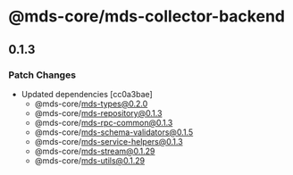 # @mds-core/mds-collector-backend

## 0.1.3
### Patch Changes

- Updated dependencies [cc0a3bae]
  - @mds-core/mds-types@0.2.0
  - @mds-core/mds-repository@0.1.3
  - @mds-core/mds-rpc-common@0.1.3
  - @mds-core/mds-schema-validators@0.1.5
  - @mds-core/mds-service-helpers@0.1.3
  - @mds-core/mds-stream@0.1.29
  - @mds-core/mds-utils@0.1.29
